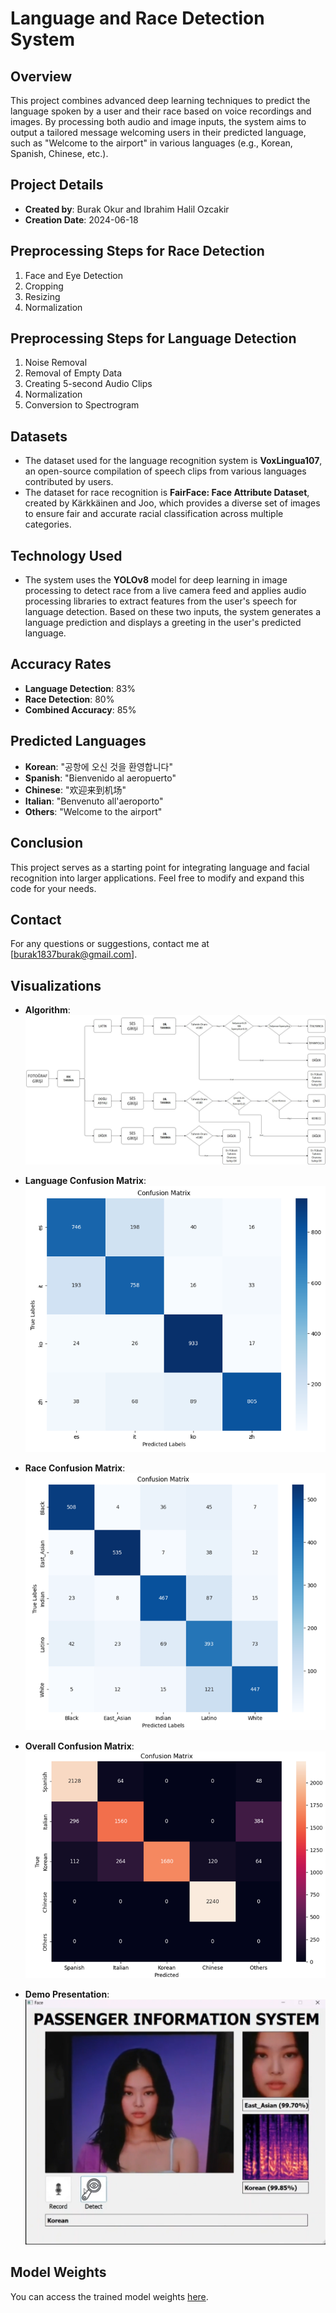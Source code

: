 # Language and Race Detection System

## Overview
This project combines advanced deep learning techniques to predict the language spoken by a user and their race based on voice recordings and images. By processing both audio and image inputs, the system aims to output a tailored message welcoming users in their predicted language, such as "Welcome to the airport" in various languages (e.g., Korean, Spanish, Chinese, etc.).

## Project Details
- **Created by**: Burak Okur and Ibrahim Halil Ozcakir
- **Creation Date**: 2024-06-18

## Preprocessing Steps for Race Detection
1. Face and Eye Detection
2. Cropping
3. Resizing
4. Normalization

## Preprocessing Steps for Language Detection
1. Noise Removal
2. Removal of Empty Data
3. Creating 5-second Audio Clips
4. Normalization
5. Conversion to Spectrogram

## Datasets
- The dataset used for the language recognition system is **VoxLingua107**, an open-source compilation of speech clips from various languages contributed by users.
- The dataset for race recognition is **FairFace: Face Attribute Dataset**, created by Kärkkäinen and Joo, which provides a diverse set of images to ensure fair and accurate racial classification across multiple categories.

## Technology Used
- The system uses the **YOLOv8** model for deep learning in image processing to detect race from a live camera feed and applies audio processing libraries to extract features from the user's speech for language detection. Based on these two inputs, the system generates a language prediction and displays a greeting in the user's predicted language.

## Accuracy Rates
- **Language Detection**: 83%
- **Race Detection**: 80%
- **Combined Accuracy**: 85%

## Predicted Languages
- **Korean**: "공항에 오신 것을 환영합니다"
- **Spanish**: "Bienvenido al aeropuerto"
- **Chinese**: "欢迎来到机场"
- **Italian**: "Benvenuto all'aeroporto"
- **Others**: "Welcome to the airport"

## Conclusion
This project serves as a starting point for integrating language and facial recognition into larger applications. Feel free to modify and expand this code for your needs. 

## Contact
For any questions or suggestions, contact me at [burak1837burak@gmail.com].

## Visualizations

- **Algorithm**:  
  ![Algorithm](gallery/algorithm.jpg)

- **Language Confusion Matrix**:  
  ![Language Confusion Matrix](gallery/confmatrix_language.png)

- **Race Confusion Matrix**:  
  ![Race Confusion Matrix](gallery/confmatrix_race.png)

- **Overall Confusion Matrix**:  
  ![Confusion Matrix](gallery/confmatrix.png)

- **Demo Presentation**:  
  ![Demo Presentation](gallery/demo.png)

## Model Weights
You can access the trained model weights [here](https://drive.google.com/file/d/1sE9cIfmOs8YIQUuMvUktJ90KCp22WJoX/view?usp=drive_link).
